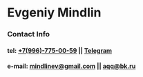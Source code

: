 # **Evgeniy Mindlin**

### **Contact Info**
#### tel: [+7(996)-775-00-59](tel:+7(996)-775-00-59) || [Telegram](https://t.me/imindlin)
#### e-mail: [mindlinev@gmail.com](mailto:mindlinev@gmail.com)  **||** [aqq@bk.ru](mailto:aqq@bk.ru)